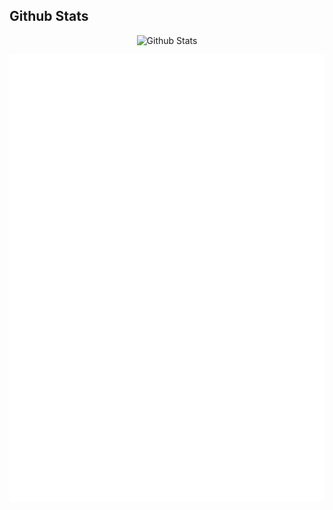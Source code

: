 
## Github Stats  

<p align="center">
  <img src="https://github-readme-stats.vercel.app/api?username=EternalTimes&show_icons=true&count_private=false&hide_border=true&theme=ambient_gradient&hide_title=true" alt="Github Stats " />
</p>


<p align="center">
  <img src="/general.svg" alt="Metrics" />
</p>
